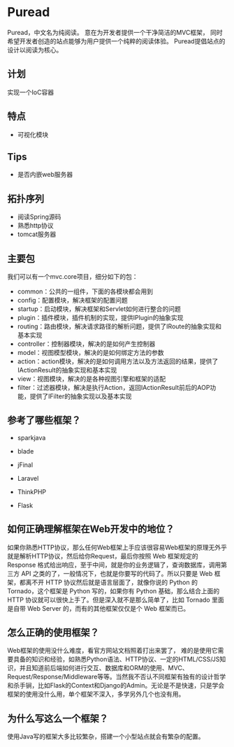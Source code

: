 # Puread
Puread，中文名为纯阅读。
意在为开发者提供一个干净简洁的MVC框架，
同时希望开发者创造的站点能够为用户提供一个纯粹的阅读体验。
Puread提倡站点的设计以阅读为核心。

## 计划
实现一个IoC容器

## 特点
* 可视化模块

## Tips
* 是否内嵌web服务器

## 拓扑序列
* 阅读Spring源码
* 熟悉http协议
* tomcat服务器

## 主要包

我们可以有一个mvc.core项目，细分如下的包：
* common：公共的一组件，下面的各模块都会用到
* config：配置模块，解决框架的配置问题
* startup：启动模块，解决框架和Servlet如何进行整合的问题
* plugin：插件模块，插件机制的实现，提供IPlugin的抽象实现
* routing：路由模块，解决请求路径的解析问题，提供了IRoute的抽象实现和基本实现
* controller：控制器模块，解决的是如何产生控制器
* model：视图模型模块，解决的是如何绑定方法的参数
* action：action模块，解决的是如何调用方法以及方法返回的结果，提供了IActionResult的抽象实现和基本实现
* view：视图模块，解决的是各种视图引擎和框架的适配
* filter：过滤器模块，解决是执行Action，返回IActionResult前后的AOP功能，提供了IFilter的抽象实现以及基本实现


## 参考了哪些框架？

* sparkjava
* blade
* jFinal

* Laravel
* ThinkPHP

* Flask

## 如何正确理解框架在Web开发中的地位？

如果你熟悉HTTP协议，那么任何Web框架上手应该很容易Web框架的原理无外乎就是解析HTTP协议，然后给你Request，最后你按照 Web 框架规定的 Response 格式给出响应，至于中间，就是你的业务逻辑了，查询数据库，调用第三方 API 之类的了，一般情况下，也就是你要写的代码了。所以只要是 Web 框架，都离不开 HTTP 协议然后就是语言层面了，就像你说的 Python 的 Tornado，这个框架是 Python 写的，如果你有 Python 基础，那么结合上面的  HTTP 协议就可以很快上手了。但是深入就不是那么简单了，比如 Tornado 里面是自带 Web Server 的，而有的其他框架仅仅是个 Web 框架而已。

## 怎么正确的使用框架？
Web框架的使用没什么难度，看官方网站文档照着打出来罢了， 难的是使用它需要具备的知识和经验，如熟悉Python语法、HTTP协议、一定的HTML/CSS/JS知识，并且知道前后端如何进行交互、数据库和ORM的使用、MVC、Request/Response/Middleware等等。当然我不否认不同框架有独有的设计哲学和杀手锏，比如Flask的Context和Django的Admin。无论是不是快速，只是学会框架的使用没什么用，单个框架不深入，多学另外几个也没有用。

## 为什么写这么一个框架？
使用Java写的框架大多比较繁杂，搭建一个小型站点就会有繁杂的配置。
